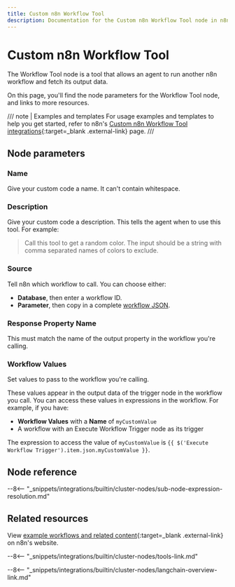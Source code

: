 ```yaml
---
title: Custom n8n Workflow Tool
description: Documentation for the Custom n8n Workflow Tool node in n8n, a workflow automation platform. Includes details of operations and configuration, and links to examples and credentials information.
---
```


# Custom n8n Workflow Tool

The Workflow Tool node is a tool that allows an agent to run another n8n workflow and fetch its output data. 

On this page, you'll find the node parameters for the Workflow Tool node, and links to more resources.

/// note | Examples and templates
For usage examples and templates to help you get started, refer to n8n's [Custom n8n Workflow Tool integrations](https://n8n.io/integrations/workflow-tool/){:target=_blank .external-link} page.
///	
## Node parameters

### Name

Give your custom code a name. It can't contain whitespace.

### Description

Give your custom code a description. This tells the agent when to use this tool. For example:

> Call this tool to get a random color. The input should be a string with comma separated names of colors to exclude.

### Source

Tell n8n which workflow to call. You can choose either:

* **Database**, then enter a workflow ID.
* **Parameter**, then copy in a complete [workflow JSON](/workflows/export-import/).

### Response Property Name

This must match the name of the output property in the workflow you're calling.

### Workflow Values

Set values to pass to the workflow you're calling.

These values appear in the output data of the trigger node in the workflow you call. You can access these values in expressions in the workflow. For example, if you have:

* **Workflow Values** with a **Name** of `myCustomValue`
* A workflow with an Execute Workflow Trigger node as its trigger

The expression to access the value of `myCustomValue` is `{{ $('Execute Workflow Trigger').item.json.myCustomValue }}`.

## Node reference

--8<-- "_snippets/integrations/builtin/cluster-nodes/sub-node-expression-resolution.md"

## Related resources

View [example workflows and related content](https://n8n.io/integrations/workflow-tool/){:target=_blank .external-link} on n8n's website.

--8<-- "_snippets/integrations/builtin/cluster-nodes/tools-link.md"

--8<-- "_snippets/integrations/builtin/cluster-nodes/langchain-overview-link.md"
